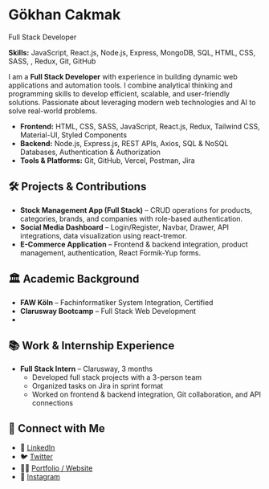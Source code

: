 
# Gökhan Cakmak
Full Stack Developer 

**Skills:** JavaScript, React.js, Node.js, Express, MongoDB, SQL, HTML, CSS, SASS, , Redux, Git, GitHub

I am a **Full Stack Developer** with experience in building dynamic web applications and automation tools. I combine analytical thinking and programming skills to develop efficient, scalable, and user-friendly solutions. Passionate about leveraging modern web technologies and AI to solve real-world problems.

- **Frontend:** HTML, CSS, SASS, JavaScript, React.js, Redux, Tailwind CSS, Material-UI, Styled Components
- **Backend:** Node.js, Express.js, REST APIs, Axios, SQL & NoSQL Databases, Authentication & Authorization
- **Tools & Platforms:** Git, GitHub, Vercel, Postman, Jira


## 🛠 Projects & Contributions
- **Stock Management App (Full Stack)** – CRUD operations for products, categories, brands, and companies with role-based authentication.
- **Social Media Dashboard** – Login/Register, Navbar, Drawer, API integrations, data visualization using react-tremor.
- **E-Commerce Application** – Frontend & backend integration, product management, authentication, React Formik-Yup forms.


## 🏛 Academic Background
- **FAW Köln** – Fachinformatiker System Integration, Certified
- **Clarusway Bootcamp** – Full Stack Web Development
-

## 📚 Work & Internship Experience
- **Full Stack Intern** – Clarusway, 3 months  
  - Developed full stack projects with a 3-person team  
  - Organized tasks on Jira in sprint format  
  - Worked on frontend & backend integration, Git collaboration, and API connections

## 🔗 Connect with Me
- 💼 [LinkedIn](#)
- 🐦 [Twitter](#)
- 🧑‍💻 [Portfolio / Website](#)
- 📸 [Instagram](#)
